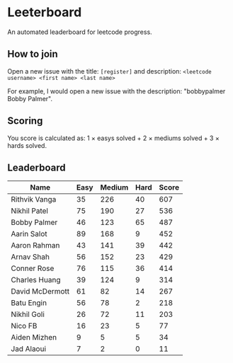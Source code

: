 # Leeterboard

An automated leaderboard for leetcode progress.

## How to join

Open a new issue with the title: `[register]` and description:
`<leetcode username> <first name> <last name>`

For example, I would open a new issue with the description: "bobbypalmer Bobby Palmer".

## Scoring

You score is calculated as:
1 $\times$ easys solved + 2 $\times$ mediums solved + 3 $\times$ hards solved.

## Leaderboard
| Name | Easy | Medium | Hard | Score |
| --- | --- | --- | --- | --- |
| Rithvik Vanga | 35 | 226 | 40 | 607 |
| Nikhil Patel | 75 | 190 | 27 | 536 |
| Bobby Palmer | 46 | 123 | 65 | 487 |
| Aarin Salot | 89 | 168 | 9 | 452 |
| Aaron Rahman | 43 | 141 | 39 | 442 |
| Arnav Shah | 56 | 152 | 23 | 429 |
| Conner Rose | 76 | 115 | 36 | 414 |
| Charles Huang | 39 | 124 | 9 | 314 |
| David McDermott | 61 | 82 | 14 | 267 |
| Batu Engin | 56 | 78 | 2 | 218 |
| Nikhil Goli | 26 | 72 | 11 | 203 |
| Nico FB | 16 | 23 | 5 | 77 |
| Aiden Mizhen | 9 | 5 | 5 | 34 |
| Jad Alaoui | 7 | 2 | 0 | 11 |
